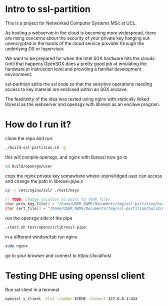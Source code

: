 # Intro to ssl-partition
This is a project for Networked Computer Systems MSc at UCL.

As hosting a webserver in the cloud is becoming more widespread, there are rising concerns about the
security of your private key hanging out unencrypted in the hands of the cloud service provider 
through the underlying OS or hypervisor.

We want to be prepared for when the Intel SGX hardware hits the clouds. Until that happens
OpenSGX does a pretty good job at emulating the hardware at instruction level and providing
a familiar development environment.

ssl-partition splits the ssl code so that the sensitive operations needing access to key material
are enclosed within an SGX enclave.

The feasibility of the idea was tested using nginx with statically linked libressl as the webserver
and opensgx with libressl as an enclave program.

# How do I run it?

clone the repo and run:

```bash
./build-ssl-partition.sh -g
```

this will compile opensgx, and nginx with libressl
now go to

```bash
cd build/opensgx/user
```

copy the nginx private key somewhere where unprivilidged user can access and change the path in libressl-pipe.c
```bash
cp -r /etc/nginx/ssl/ ./test/keys 
```
```c
// TODO: change location to point to YOUR files
char priv_key_file[] = "/home/USER_NAME/Documents/tmp/ssl-partition/build/opensgx/user/test/keys/nginx.key";
char cert_file[] = "/home/USER_NAME/Documents/tmp/ssl-partition/build/opensgx/user/test/keys/nginx.crt";
```

run the opensgx side of the pipe
```bash
./test.sh test/openssl/libressl-pipe
```

in a different window/tab run nginx
```bash
sudo nginx
```

go to your browser and connect to 
https://localhost


# Testing DHE using openssl client 

Run ssl client in a terminal 

```bash
openssl s_client -tls1 -cipher ECDHE -connect 127.0.0.1:443
```

